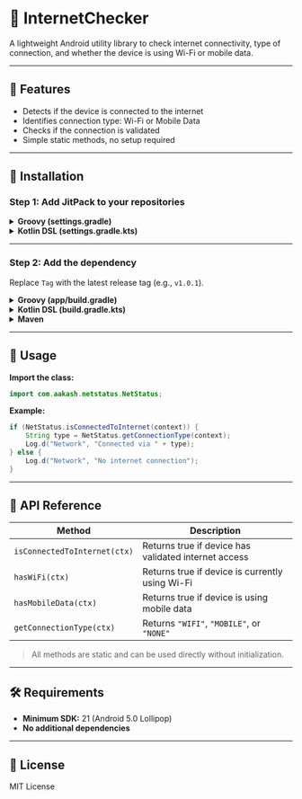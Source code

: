 # 📡 InternetChecker

A lightweight Android utility library to check internet connectivity, type of connection, and whether the device is using Wi-Fi or mobile data.

---

## 🚀 Features

- Detects if the device is connected to the internet  
- Identifies connection type: Wi-Fi or Mobile Data  
- Checks if the connection is validated  
- Simple static methods, no setup required

---

## 🔧 Installation

### Step 1: Add JitPack to your repositories

<details>
<summary><strong>Groovy (settings.gradle)</strong></summary>

```groovy
dependencyResolutionManagement {
    repositoriesMode.set(RepositoriesMode.FAIL_ON_PROJECT_REPOS)
    repositories {
        mavenCentral()
        maven { url 'https://jitpack.io' }
    }
}
```
</details>

<details>
<summary><strong>Kotlin DSL (settings.gradle.kts)</strong></summary>

```kotlin
dependencyResolutionManagement {
    repositoriesMode.set(RepositoriesMode.FAIL_ON_PROJECT_REPOS)
    repositories {
        mavenCentral()
        maven { url = uri("https://jitpack.io") }
    }
}
```
</details>

---

### Step 2: Add the dependency  
Replace `Tag` with the latest release tag (e.g., `v1.0.1`).

<details>
<summary><strong>Groovy (app/build.gradle)</strong></summary>

```groovy
dependencies {
    implementation 'com.github.aakashsakhalkar:InternetChecker:Tag'
}
```
</details>

<details>
<summary><strong>Kotlin DSL (build.gradle.kts)</strong></summary>

```kotlin
dependencies {
    implementation("com.github.aakashsakhalkar:InternetChecker:Tag")
}
```
</details>

<details>
<summary><strong>Maven</strong></summary>

```xml
<dependency>
    <groupId>com.github.aakashsakhalkar</groupId>
    <artifactId>InternetChecker</artifactId>
    <version>Tag</version>
</dependency>
```
</details>

---

## 🧩 Usage

**Import the class:**

```java
import com.aakash.netstatus.NetStatus;
```

**Example:**

```java
if (NetStatus.isConnectedToInternet(context)) {
    String type = NetStatus.getConnectionType(context);
    Log.d("Network", "Connected via " + type);
} else {
    Log.d("Network", "No internet connection");
}
```

---

## 📘 API Reference

| Method                    | Description                                           |
|---------------------------|-------------------------------------------------------|
| `isConnectedToInternet(ctx)` | Returns true if device has validated internet access |
| `hasWiFi(ctx)`               | Returns true if device is currently using Wi-Fi     |
| `hasMobileData(ctx)`         | Returns true if device is using mobile data         |
| `getConnectionType(ctx)`     | Returns `"WIFI"`, `"MOBILE"`, or `"NONE"`           |

> All methods are static and can be used directly without initialization.

---

## 🛠 Requirements

- **Minimum SDK:** 21 (Android 5.0 Lollipop)  
- **No additional dependencies**

---

## 🧾 License

MIT License

